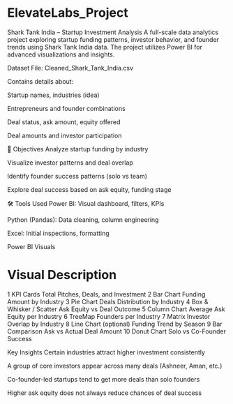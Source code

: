 # ElevateLabs_Project

Shark Tank India – Startup Investment Analysis
A full-scale data analytics project exploring startup funding patterns, investor behavior, and founder trends using Shark Tank India data. The project utilizes Power BI for advanced visualizations and insights.

Dataset
File: Cleaned_Shark_Tank_India.csv

Contains details about:

Startup names, industries (idea)

Entrepreneurs and founder combinations

Deal status, ask amount, equity offered

Deal amounts and investor participation

🎯 Objectives
Analyze startup funding by industry

Visualize investor patterns and deal overlap

Identify founder success patterns (solo vs team)

Explore deal success based on ask equity, funding stage

🛠️ Tools Used
Power BI: Visual dashboard, filters, KPIs

Python (Pandas): Data cleaning, column engineering

Excel: Initial inspections, formatting

Power BI Visuals
#	Visual	Description
1	KPI Cards	Total Pitches, Deals, and Investment
2	Bar Chart	Funding Amount by Industry
3	Pie Chart	Deals Distribution by Industry
4	Box & Whisker / Scatter	Ask Equity vs Deal Outcome
5	Column Chart	Average Ask Equity per Industry
6	TreeMap	Founders per Industry
7	Matrix	Investor Overlap by Industry
8	Line Chart (optional)	Funding Trend by Season
9	Bar Comparison	Ask vs Actual Deal Amount
10	Donut Chart	Solo vs Co-Founder Success

Key Insights
Certain industries attract higher investment consistently

A group of core investors appear across many deals (Ashneer, Aman, etc.)

Co-founder-led startups tend to get more deals than solo founders

Higher ask equity does not always reduce chances of deal success
